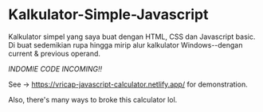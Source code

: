 # Kalkulator-Simple-Javascript

Kalkulator simpel yang saya buat dengan HTML, CSS dan Javascript basic. Di buat sedemikian rupa hingga mirip alur kalkulator Windows--dengan current & previous operand.

_INDOMIE CODE INCOMING!!_

See -> https://vricap-javascript-calculator.netlify.app/ for demonstration.

Also, there's many ways to broke this calculator lol.

